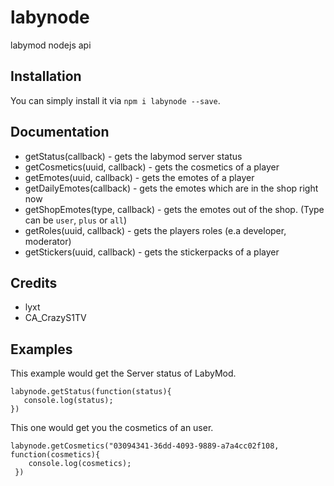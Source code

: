 # labynode
labymod nodejs api

## Installation
You can simply install it via `npm i labynode --save`.


## Documentation
 + getStatus(callback) - gets the labymod server status
 + getCosmetics(uuid, callback) - gets the cosmetics of a player
 + getEmotes(uuid, callback) - gets the emotes of a player
 + getDailyEmotes(callback) - gets the emotes which are in the shop right now
 + getShopEmotes(type, callback) - gets the emotes out of the shop. (Type can be `user`, `plus` or `all`)
 + getRoles(uuid, callback) - gets the players roles (e.a developer, moderator)
 + getStickers(uuid, callback) - gets the stickerpacks of a player

## Credits
 + lyxt
 + CA_CrazyS1TV
 
## Examples
This example would get the Server status of LabyMod.
```
labynode.getStatus(function(status){
   console.log(status);
})
```

This one would get you the cosmetics of an user.
```
labynode.getCosmetics("03094341-36dd-4093-9889-a7a4cc02f108, function(cosmetics){
    console.log(cosmetics);
 })
```
